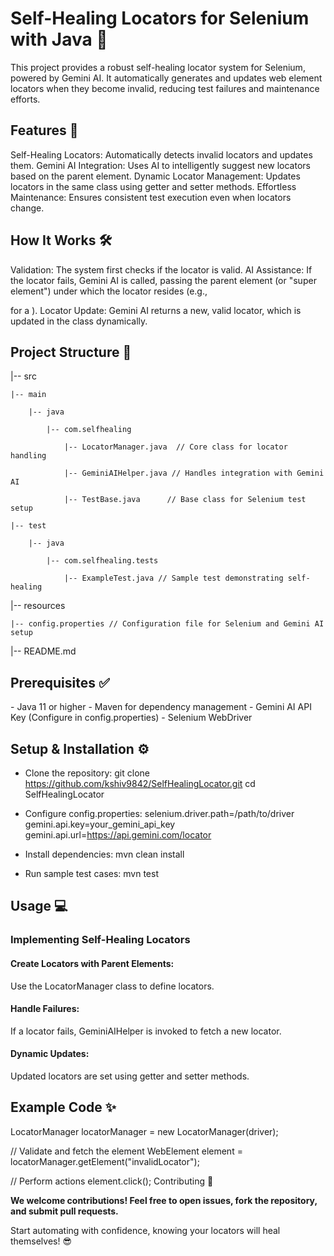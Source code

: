 <h1>Self-Healing Locators for Selenium with Java 🚀</h1>

This project provides a robust self-healing locator system for Selenium, powered by Gemini AI. It automatically generates and updates web element locators when they become invalid, reducing test failures and maintenance efforts.

<h2>Features 🌟</h2>
Self-Healing Locators: Automatically detects invalid locators and updates them.
Gemini AI Integration: Uses AI to intelligently suggest new locators based on the parent element.
Dynamic Locator Management: Updates locators in the same class using getter and setter methods.
Effortless Maintenance: Ensures consistent test execution even when locators change.

<h2>How It Works 🛠️</h2>

Validation: The system first checks if the locator is valid.
AI Assistance: If the locator fails, Gemini AI is called, passing the parent element (or "super element") under which the locator resides (e.g., <div> for a <span>).
Locator Update: Gemini AI returns a new, valid locator, which is updated in the class dynamically.

<h2>Project Structure 📂</h2>

|-- src 

    |-- main 
    
        |-- java 
        
            |-- com.selfhealing
            
                |-- LocatorManager.java  // Core class for locator handling 
                
                |-- GeminiAIHelper.java // Handles integration with Gemini AI 
                
                |-- TestBase.java      // Base class for Selenium test setup 
                
    |-- test 
    
        |-- java 
        
            |-- com.selfhealing.tests 
            
                |-- ExampleTest.java // Sample test demonstrating self-healing                 
|-- resources  

    |-- config.properties // Configuration file for Selenium and Gemini AI setup     
|-- README.md 


<h2>Prerequisites ✅</h2>
- Java 11 or higher
- Maven for dependency management
- Gemini AI API Key (Configure in config.properties)
- Selenium WebDriver

<h2>Setup & Installation ⚙️</h2>

- Clone the repository:
   git clone https://github.com/kshiv9842/SelfHealingLocator.git
   cd SelfHealingLocator

- Configure config.properties:
  selenium.driver.path=/path/to/driver
  gemini.api.key=your_gemini_api_key
  gemini.api.url=https://api.gemini.com/locator

- Install dependencies:
  mvn clean install

- Run sample test cases:
  mvn test

<h2>Usage 💻</h2>
<h3>Implementing Self-Healing Locators</h3>
  <h4>Create Locators with Parent Elements:</h4>
  Use the LocatorManager class to define locators.
  <h4>Handle Failures:</h4> 
  If a locator fails, GeminiAIHelper is invoked to fetch a new locator.
  <h4>Dynamic Updates:</h4>
  Updated locators are set using getter and setter methods.

<h2>Example Code ✨</h2>
LocatorManager locatorManager = new LocatorManager(driver);

// Validate and fetch the element
WebElement element = locatorManager.getElement("invalidLocator");

// Perform actions
element.click();
Contributing 🤝

**We welcome contributions! Feel free to open issues, fork the repository, and submit pull requests.**

Start automating with confidence, knowing your locators will heal themselves! 😎
